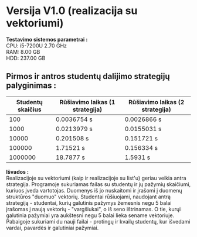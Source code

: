 # Versija V1.0 (realizacija su vektoriumi)
**Testavimo sistemos parametrai :** <br/>
CPU: i5-7200U 2.70 GHz <br/>
RAM: 8.00 GB <br/>
HDD: 237.00 GB <br/>
## Pirmos ir antros studentų dalijimo strategijų palyginimas :
| Studentų skaičius | Rūšiavimo laikas (1 strategija)  | Rūšiavimo laikas (2 strategija) |
|-------------------|----------------------------------|---------------------------------|
|100                |0.0036754 s                       |0.0026866 s                      |
|1000               |0.0213979 s                       |0.0155031 s                      |
|10000              |0.201508 s                        |0.151721 s                       |
|100000             |1.71521 s                         |0.156334 s                       |
|1000000            |18.7877 s                         |1.5931 s                         |

**Išvados :** <br/>
Realizacijoje su vektoriumi (kaip ir realizacijoje su list'u) geriau veikia antra strategija. Programoje sukuriamas failas su studentų ir jų pažymių skaičiumi, kuriuos įveda vartotojas. Duomenys iš jo nuskaitomi ir įrašomi į duomenų struktūros "duomuo" vektorių. Studentai rūšiuojami, naudojant antrą strategiją - studentai, kurių galutinis pažymys žemesnis negu 5 balai įrašomas į naują vektorių - "vargšiukai", o iš seno ištrinamas. O tie, kurųi galutinia pažymiai yra aukštesni negu 5 balai lieka sename vektoriuje. Pabaigoje sukuriami du nauji failai - protingų ir kvailų studentų, kur išvedami vardai, pavardės ir galutiniai pažymiai. 
